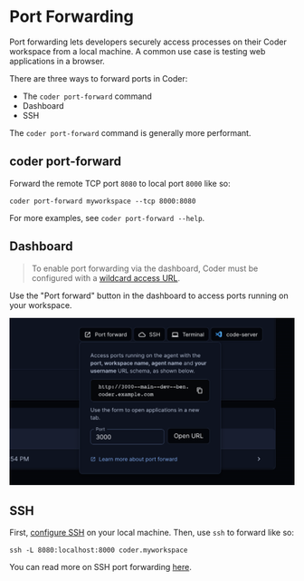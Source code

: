 # Port Forwarding

Port forwarding lets developers securely access processes on their Coder
workspace from a local machine. A common use case is testing web
applications in a browser.

There are three ways to forward ports in Coder:

- The `coder port-forward` command
- Dashboard
- SSH

The `coder port-forward` command is generally more performant.

## coder port-forward

Forward the remote TCP port `8080` to local port `8000` like so:

```console
coder port-forward myworkspace --tcp 8000:8080
```

For more examples, see `coder port-forward --help`.

## Dashboard

> To enable port forwarding via the dashboard, Coder must be configured with a
> [wildcard access URL](./admin/configure#wildcard-access-url).

Use the "Port forward" button in the dashboard to access ports
running on your workspace.

![Port forwarding in the UI](../images/port-forward-dashboard.png)

## SSH

First, [configure SSH](../ides.md#ssh-configuration) on your
local machine. Then, use `ssh` to forward like so:

```console
ssh -L 8080:localhost:8000 coder.myworkspace
```

You can read more on SSH port forwarding [here](https://www.ssh.com/academy/ssh/tunneling/example).
